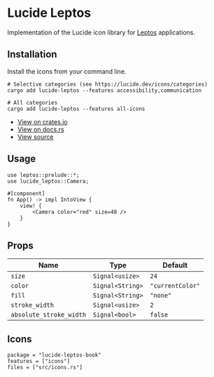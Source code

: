 # Lucide Leptos

Implementation of the Lucide icon library for [Leptos](https://leptos.dev/) applications.

## Installation

Install the icons from your command line.

```shell
# Selective categories (see https://lucide.dev/icons/categories)
cargo add lucide-leptos --features accessibility,communication

# All categories
cargo add lucide-leptos --features all-icons
```

- [View on crates.io](https://crates.io/crates/lucide-leptos)
- [View on docs.rs](https://docs.rs/lucide-leptos/latest/lucide_leptos/)
- [View source](https://github.com/RustForWeb/lucide/tree/main/packages/leptos)

## Usage

```rust,ignore
use leptos::prelude::*;
use lucide_leptos::Camera;

#[component]
fn App() -> impl IntoView {
    view! {
        <Camera color="red" size=48 />
    }
}
```

## Props

| Name                    | Type             | Default          |
| ----------------------- | ---------------- | ---------------- |
| `size`                  | `Signal<usize>`  | `24`             |
| `color`                 | `Signal<String>` | `"currentColor"` |
| `fill`                  | `Signal<String>` | `"none"`         |
| `stroke_width`          | `Signal<usize>`  | `2`              |
| `absolute_stroke_width` | `Signal<bool>`   | `false`          |

## Icons

```toml,trunk
package = "lucide-leptos-book"
features = ["icons"]
files = ["src/icons.rs"]
```
